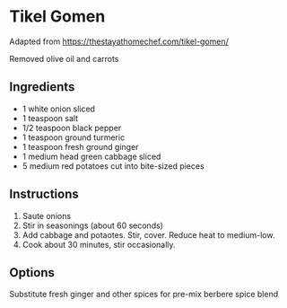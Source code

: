 # Tikel Gomen

Adapted from https://thestayathomechef.com/tikel-gomen/

Removed olive oil and carrots

## Ingredients

* 1 white onion sliced
* 1 teaspoon salt
* 1/2 teaspoon black pepper
* 1 teaspoon ground turmeric
* 1 teaspoon fresh ground ginger
* 1 medium head green cabbage sliced
* 5 medium red potatoes cut into bite-sized pieces

## Instructions

1.  Saute onions
2.  Stir in seasonings (about 60 seconds)
3.  Add cabbage and potaotes.  Stir, cover.  Reduce heat to medium-low.
4.  Cook about 30 minutes, stir occasionally.

## Options

Substitute fresh ginger and other spices for pre-mix berbere spice blend
